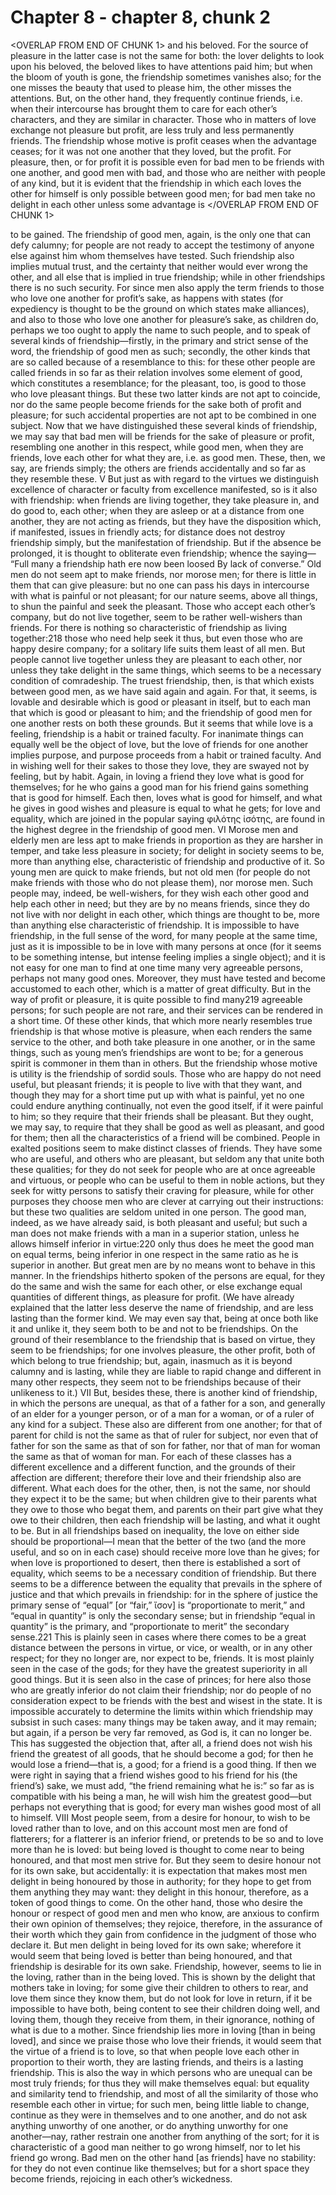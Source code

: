 # Chapter 8 - chapter 8, chunk 2

<OVERLAP FROM END OF CHUNK 1>
and his beloved. For the source of pleasure in the latter case is not the same for both: the lover delights to look upon his beloved, the beloved likes to have attentions paid him; but when the bloom of youth is gone, the friendship sometimes vanishes also; for the one misses the beauty that used to please him, the other misses the attentions. But, on the other hand, they frequently continue friends, i.e. when their intercourse has brought them to care for each other’s characters, and they are similar in character. Those who in matters of love exchange not pleasure but profit, are less truly and less permanently friends. The friendship whose motive is profit ceases when the advantage ceases; for it was not one another that they loved, but the profit. For pleasure, then, or for profit it is possible even for bad men to be friends with one another, and good men with bad, and those who are neither with people of any kind, but it is evident that the friendship in which each loves the other for himself is only possible between good men; for bad men take no delight in each other unless some advantage is
</OVERLAP FROM END OF CHUNK 1>

to be gained. The friendship of good men, again, is the only one that can defy calumny; for people are not ready to accept the testimony of anyone else against him whom themselves have tested. Such friendship also implies mutual trust, and the certainty that neither would ever wrong the other, and all else that is implied in true friendship; while in other friendships there is no such security. For since men also apply the term friends to those who love one another for profit’s sake, as happens with states (for expediency is thought to be the ground on which states make alliances), and also to those who love one another for pleasure’s sake, as children do, perhaps we too ought to apply the name to such people, and to speak of several kinds of friendship⁠—firstly, in the primary and strict sense of the word, the friendship of good men as such; secondly, the other kinds that are so called because of a resemblance to this: for these other people are called friends in so far as their relation involves some element of good, which constitutes a resemblance; for the pleasant, too, is good to those who love pleasant things. But these two latter kinds are not apt to coincide, nor do the same people become friends for the sake both of profit and pleasure; for such accidental properties are not apt to be combined in one subject. Now that we have distinguished these several kinds of friendship, we may say that bad men will be friends for the sake of pleasure or profit, resembling one another in this respect, while good men, when they are friends, love each other for what they are, i.e. as good men. These, then, we say, are friends simply; the others are friends accidentally and so far as they resemble these. V But just as with regard to the virtues we distinguish excellence of character or faculty from excellence manifested, so is it also with friendship: when friends are living together, they take pleasure in, and do good to, each other; when they are asleep or at a distance from one another, they are not acting as friends, but they have the disposition which, if manifested, issues in friendly acts; for distance does not destroy friendship simply, but the manifestation of friendship. But if the absence be prolonged, it is thought to obliterate even friendship; whence the saying⁠— “Full many a friendship hath ere now been loosed By lack of converse.” Old men do not seem apt to make friends, nor morose men; for there is little in them that can give pleasure: but no one can pass his days in intercourse with what is painful or not pleasant; for our nature seems, above all things, to shun the painful and seek the pleasant. Those who accept each other’s company, but do not live together, seem to be rather well-wishers than friends. For there is nothing so characteristic of friendship as living together:218 those who need help seek it thus, but even those who are happy desire company; for a solitary life suits them least of all men. But people cannot live together unless they are pleasant to each other, nor unless they take delight in the same things, which seems to be a necessary condition of comradeship. The truest friendship, then, is that which exists between good men, as we have said again and again. For that, it seems, is lovable and desirable which is good or pleasant in itself, but to each man that which is good or pleasant to him; and the friendship of good men for one another rests on both these grounds. But it seems that while love is a feeling, friendship is a habit or trained faculty. For inanimate things can equally well be the object of love, but the love of friends for one another implies purpose, and purpose proceeds from a habit or trained faculty. And in wishing well for their sakes to those they love, they are swayed not by feeling, but by habit. Again, in loving a friend they love what is good for themselves; for he who gains a good man for his friend gains something that is good for himself. Each then, loves what is good for himself, and what he gives in good wishes and pleasure is equal to what he gets; for love and equality, which are joined in the popular saying φιλότης ἰσότης, are found in the highest degree in the friendship of good men. VI Morose men and elderly men are less apt to make friends in proportion as they are harsher in temper, and take less pleasure in society; for delight in society seems to be, more than anything else, characteristic of friendship and productive of it. So young men are quick to make friends, but not old men (for people do not make friends with those who do not please them), nor morose men. Such people may, indeed, be well-wishers, for they wish each other good and help each other in need; but they are by no means friends, since they do not live with nor delight in each other, which things are thought to be, more than anything else characteristic of friendship. It is impossible to have friendship, in the full sense of the word, for many people at the same time, just as it is impossible to be in love with many persons at once (for it seems to be something intense, but intense feeling implies a single object); and it is not easy for one man to find at one time many very agreeable persons, perhaps not many good ones. Moreover, they must have tested and become accustomed to each other, which is a matter of great difficulty. But in the way of profit or pleasure, it is quite possible to find many219 agreeable persons; for such people are not rare, and their services can be rendered in a short time. Of these other kinds, that which more nearly resembles true friendship is that whose motive is pleasure, when each renders the same service to the other, and both take pleasure in one another, or in the same things, such as young men’s friendships are wont to be; for a generous spirit is commoner in them than in others. But the friendship whose motive is utility is the friendship of sordid souls. Those who are happy do not need useful, but pleasant friends; it is people to live with that they want, and though they may for a short time put up with what is painful, yet no one could endure anything continually, not even the good itself, if it were painful to him; so they require that their friends shall be pleasant. But they ought, we may say, to require that they shall be good as well as pleasant, and good for them; then all the characteristics of a friend will be combined. People in exalted positions seem to make distinct classes of friends. They have some who are useful, and others who are pleasant, but seldom any that unite both these qualities; for they do not seek for people who are at once agreeable and virtuous, or people who can be useful to them in noble actions, but they seek for witty persons to satisfy their craving for pleasure, while for other purposes they choose men who are clever at carrying out their instructions: but these two qualities are seldom united in one person. The good man, indeed, as we have already said, is both pleasant and useful; but such a man does not make friends with a man in a superior station, unless he allows himself inferior in virtue:220 only thus does he meet the good man on equal terms, being inferior in one respect in the same ratio as he is superior in another. But great men are by no means wont to behave in this manner. In the friendships hitherto spoken of the persons are equal, for they do the same and wish the same for each other, or else exchange equal quantities of different things, as pleasure for profit. (We have already explained that the latter less deserve the name of friendship, and are less lasting than the former kind. We may even say that, being at once both like it and unlike it, they seem both to be and not to be friendships. On the ground of their resemblance to the friendship that is based on virtue, they seem to be friendships; for one involves pleasure, the other profit, both of which belong to true friendship; but, again, inasmuch as it is beyond calumny and is lasting, while they are liable to rapid change and different in many other respects, they seem not to be friendships because of their unlikeness to it.) VII But, besides these, there is another kind of friendship, in which the persons are unequal, as that of a father for a son, and generally of an elder for a younger person, or of a man for a woman, or of a ruler of any kind for a subject. These also are different from one another; for that of parent for child is not the same as that of ruler for subject, nor even that of father for son the same as that of son for father, nor that of man for woman the same as that of woman for man. For each of these classes has a different excellence and a different function, and the grounds of their affection are different; therefore their love and their friendship also are different. What each does for the other, then, is not the same, nor should they expect it to be the same; but when children give to their parents what they owe to those who begat them, and parents on their part give what they owe to their children, then each friendship will be lasting, and what it ought to be. But in all friendships based on inequality, the love on either side should be proportional⁠—I mean that the better of the two (and the more useful, and so on in each case) should receive more love than he gives; for when love is proportioned to desert, then there is established a sort of equality, which seems to be a necessary condition of friendship. But there seems to be a difference between the equality that prevails in the sphere of justice and that which prevails in friendship: for in the sphere of justice the primary sense of “equal” [or “fair,” ἴσον] is “proportionate to merit,” and “equal in quantity” is only the secondary sense; but in friendship “equal in quantity” is the primary, and “proportionate to merit” the secondary sense.221 This is plainly seen in cases where there comes to be a great distance between the persons in virtue, or vice, or wealth, or in any other respect; for they no longer are, nor expect to be, friends. It is most plainly seen in the case of the gods; for they have the greatest superiority in all good things. But it is seen also in the case of princes; for here also those who are greatly inferior do not claim their friendship; nor do people of no consideration expect to be friends with the best and wisest in the state. It is impossible accurately to determine the limits within which friendship may subsist in such cases: many things may be taken away, and it may remain; but again, if a person be very far removed, as God is, it can no longer be. This has suggested the objection that, after all, a friend does not wish his friend the greatest of all goods, that he should become a god; for then he would lose a friend⁠—that is, a good; for a friend is a good thing. If then we were right in saying that a friend wishes good to his friend for his (the friend’s) sake, we must add, “the friend remaining what he is:” so far as is compatible with his being a man, he will wish him the greatest good⁠—but perhaps not everything that is good; for every man wishes good most of all to himself. VIII Most people seem, from a desire for honour, to wish to be loved rather than to love, and on this account most men are fond of flatterers; for a flatterer is an inferior friend, or pretends to be so and to love more than he is loved: but being loved is thought to come near to being honoured, and that most men strive for. But they seem to desire honour not for its own sake, but accidentally: it is expectation that makes most men delight in being honoured by those in authority; for they hope to get from them anything they may want: they delight in this honour, therefore, as a token of good things to come. On the other hand, those who desire the honour or respect of good men and men who know, are anxious to confirm their own opinion of themselves; they rejoice, therefore, in the assurance of their worth which they gain from confidence in the judgment of those who declare it. But men delight in being loved for its own sake; wherefore it would seem that being loved is better than being honoured, and that friendship is desirable for its own sake. Friendship, however, seems to lie in the loving, rather than in the being loved. This is shown by the delight that mothers take in loving; for some give their children to others to rear, and love them since they know them, but do not look for love in return, if it be impossible to have both, being content to see their children doing well, and loving them, though they receive from them, in their ignorance, nothing of what is due to a mother. Since friendship lies more in loving [than in being loved], and since we praise those who love their friends, it would seem that the virtue of a friend is to love, so that when people love each other in proportion to their worth, they are lasting friends, and theirs is a lasting friendship. This is also the way in which persons who are unequal can be most truly friends; for thus they will make themselves equal: but equality and similarity tend to friendship, and most of all the similarity of those who resemble each other in virtue; for such men, being little liable to change, continue as they were in themselves and to one another, and do not ask anything unworthy of one another, or do anything unworthy for one another⁠—nay, rather restrain one another from anything of the sort; for it is characteristic of a good man neither to go wrong himself, nor to let his friend go wrong. Bad men on the other hand [as friends] have no stability: for they do not even continue like themselves; but for a short space they become friends, rejoicing in each other’s wickedness.